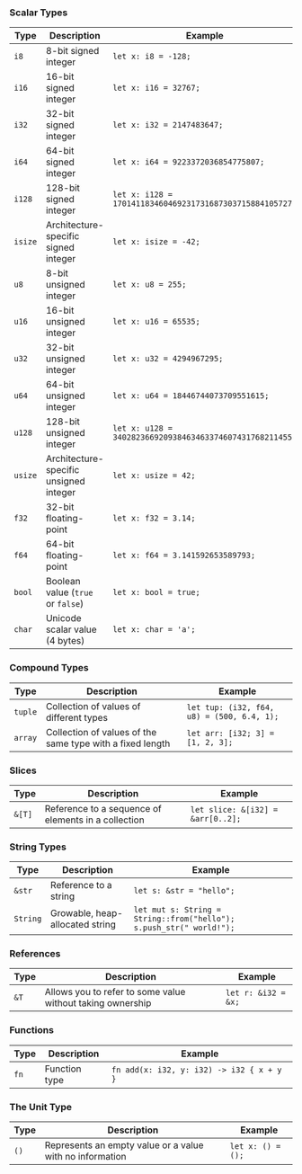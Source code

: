 ### Scalar Types

| Type     | Description                          | Example                                          |
|----------|--------------------------------------|--------------------------------------------------|
| `i8`     | 8-bit signed integer                 | `let x: i8 = -128;`                              |
| `i16`    | 16-bit signed integer                | `let x: i16 = 32767;`                            |
| `i32`    | 32-bit signed integer                | `let x: i32 = 2147483647;`                       |
| `i64`    | 64-bit signed integer                | `let x: i64 = 9223372036854775807;`              |
| `i128`   | 128-bit signed integer               | `let x: i128 = 170141183460469231731687303715884105727;` |
| `isize`  | Architecture-specific signed integer | `let x: isize = -42;`                            |
| `u8`     | 8-bit unsigned integer               | `let x: u8 = 255;`                               |
| `u16`    | 16-bit unsigned integer              | `let x: u16 = 65535;`                            |
| `u32`    | 32-bit unsigned integer              | `let x: u32 = 4294967295;`                       |
| `u64`    | 64-bit unsigned integer              | `let x: u64 = 18446744073709551615;`             |
| `u128`   | 128-bit unsigned integer             | `let x: u128 = 340282366920938463463374607431768211455;` |
| `usize`  | Architecture-specific unsigned integer | `let x: usize = 42;`                             |
| `f32`    | 32-bit floating-point                | `let x: f32 = 3.14;`                             |
| `f64`    | 64-bit floating-point                | `let x: f64 = 3.141592653589793;`                |
| `bool`   | Boolean value (`true` or `false`)    | `let x: bool = true;`                            |
| `char`   | Unicode scalar value (4 bytes)       | `let x: char = 'a';`                             |

### Compound Types

| Type     | Description                          | Example                                          |
|----------|--------------------------------------|--------------------------------------------------|
| `tuple`  | Collection of values of different types | `let tup: (i32, f64, u8) = (500, 6.4, 1);`       |
| `array`  | Collection of values of the same type with a fixed length | `let arr: [i32; 3] = [1, 2, 3];`                 |

### Slices

| Type     | Description                          | Example                                          |
|----------|--------------------------------------|--------------------------------------------------|
| `&[T]`   | Reference to a sequence of elements in a collection | `let slice: &[i32] = &arr[0..2];`                |

### String Types

| Type     | Description                          | Example                                          |
|----------|--------------------------------------|--------------------------------------------------|
| `&str`   | Reference to a string                | `let s: &str = "hello";`                         |
| `String` | Growable, heap-allocated string      | `let mut s: String = String::from("hello"); s.push_str(" world!");` |

### References

| Type     | Description                          | Example                                          |
|----------|--------------------------------------|--------------------------------------------------|
| `&T`     | Allows you to refer to some value without taking ownership | `let r: &i32 = &x;`                              |

### Functions

| Type     | Description                          | Example                                          |
|----------|--------------------------------------|--------------------------------------------------|
| `fn`     | Function type                        | `fn add(x: i32, y: i32) -> i32 { x + y }`        |

### The Unit Type

| Type     | Description                          | Example                                          |
|----------|--------------------------------------|--------------------------------------------------|
| `()`     | Represents an empty value or a value with no information | `let x: () = ();`                                |
